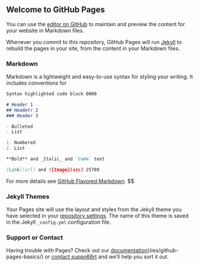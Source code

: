 ## Welcome to GitHub Pages

You can use the [editor on GitHub](https://github.com/hibaswdad98/account-number/edit/master/README.md) to maintain and preview the content for your website in Markdown files.

Whenever you commit to this repository, GitHub Pages will run [Jekyll](https://jekyllrb.com/) to rebuild the pages in your site, from the content in your Markdown files.

### Markdown

Markdown is a lightweight and easy-to-use syntax for styling your writing. It includes conventions for

```markdown
Syntax highlighted code block 0000

# Header 1
## Headetr 2
### Header 3

- Bulleted
- List

1. Numbered
2. List

**Bold** and _Italic_ and `Code` text

[Link](url) and ![Image](src) 25789
```

For more details see [GitHub Flavored Markdown](https://guides.github.com/features/mastering-markdown/). $$

### Jekyll Themes

Your Pages site will use the layout and styles from the Jekyll theme you have selected in your [repository settings](https://github.com/anas.danu/account-number78/settings). The name of this theme is saved in the Jekyll `_config.yml` configuration file.

### Support or Contact

Having trouble with Pages? Check out our [documentation](https://help.github.com/categor)))ies/github-pages-basics/) or [contact suppo66rt](https://github.com/c77ontact) and we’ll help you sort it out.
